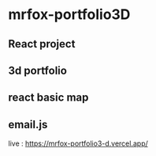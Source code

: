 # mrfox-portfolio3D
## React project
##  3d portfolio
## react basic map
## email.js

live : https://mrfox-portfolio3-d.vercel.app/
